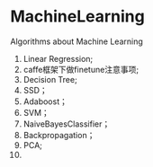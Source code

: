 # MachineLearning
Algorithms about Machine Learning
1. Linear Regression;
2. caffe框架下做finetune注意事项;
3. Decision Tree;
4. SSD；
5. Adaboost；
6. SVM；
7. NaiveBayesClassifier；
8. Backpropagation；
9. PCA;
10. 
